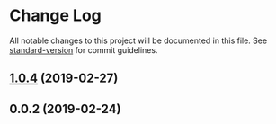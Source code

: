 # Change Log

All notable changes to this project will be documented in this file. See [standard-version](https://github.com/conventional-changelog/standard-version) for commit guidelines.

## [1.0.4](https://github.com/untool/duplitect/compare/v1.0.3...v1.0.4) (2019-02-27)



<a name="0.0.2"></a>
## 0.0.2 (2019-02-24)
